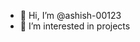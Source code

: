 - 👋 Hi, I’m @ashish-00123
- 👀 I’m interested in projects

<!---
ashish-00123/ashish-00123 is a ✨ special ✨ repository because its `README.md` (this file) appears on your GitHub profile.
You can click the Preview link to take a look at your changes.
--->
